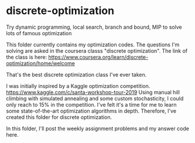 # discrete-optimization
Try dynamic programming,  local search, branch and bound, MIP to solve lots of famous optimization 


This folder currently contains my optimization codes. The questions I'm solving are asked in the coursera classs "discrete optimization".
The link of the class is here: https://www.coursera.org/learn/discrete-optimization/home/welcome

That's the best discrete optimization class I've ever taken.

I was initially inspired by a Kaggle optimization competition. https://www.kaggle.com/c/santa-workshop-tour-2019
Using manual hill climbing with simulated annealing and some custom stochasticity, I could only reach to 15% in the competition. I've felt it's a time for me to learn some state-of-the-art optimization algorithms in depth. Therefore, I've created this folder for discrete optimization.

In this folder, I'll post the weekly assignment problems and my answer code here.
